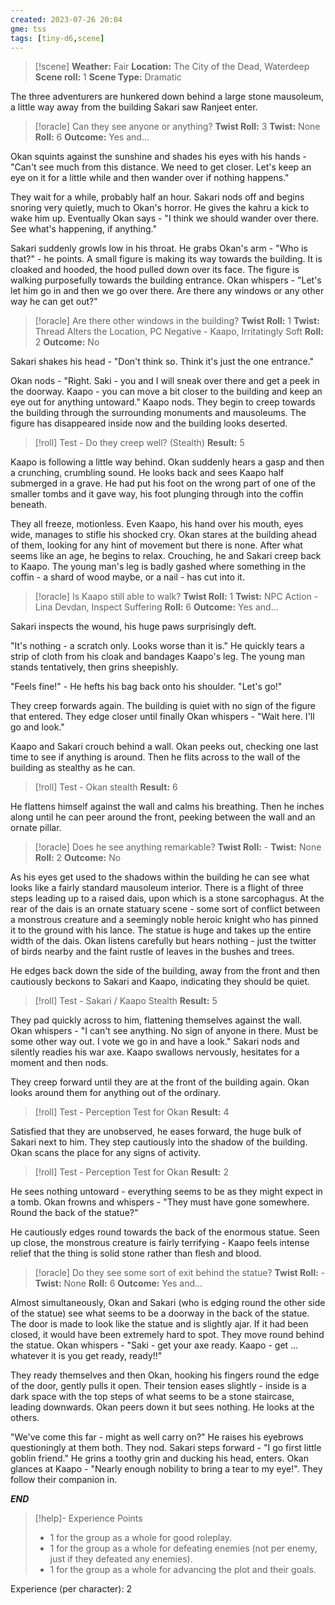 ```yaml
---
created: 2023-07-26 20:04
gme: tss
tags: [tiny-d6,scene]
---
```

> [!scene] 
> **Weather:** Fair
> **Location:** The City of the Dead, Waterdeep
> **Scene roll:** 1
> **Scene Type:** Dramatic

The three adventurers are hunkered down behind a large stone mausoleum, a little way away from the building Sakari saw Ranjeet enter.

> [!oracle] Can they see anyone or anything?
> **Twist Roll:** 3
> **Twist:** None
> **Roll:** 6
> **Outcome:** Yes and...

Okan squints against the sunshine and shades his eyes with his hands - "Can't see much from this distance. We need to get closer. Let's keep an eye on it for a little while and then wander over if nothing happens."

They wait for a while, probably half an hour. Sakari nods off and begins snoring very quietly, much to Okan's horror. He gives the kahru a kick to wake him up. Eventually Okan says - "I think we should wander over there. See what's happening, if anything."

Sakari suddenly growls low in his throat. He grabs Okan's arm - "Who is that?" - he points. A small figure is making its way towards the building. It is cloaked and hooded, the hood pulled down over its face. The figure is walking purposefully towards the building entrance. Okan whispers - "Let's let him go in and then we go over there. Are there any windows or any other way he can get out?"

> [!oracle] Are there other windows in the building?
> **Twist Roll:** 1
> **Twist:** Thread Alters the Location, PC Negative - Kaapo, Irritatingly Soft
> **Roll:** 2
> **Outcome:** No

Sakari shakes his head - "Don't think so. Think it's just the one entrance."

Okan nods - "Right. Saki - you and I will sneak over there and get a peek in the doorway. Kaapo - you can move a bit closer to the building and keep an eye out for anything untoward." Kaapo nods. They begin to creep towards the building through the surrounding monuments and mausoleums. The figure has disappeared inside now and the building looks deserted.

> [!roll] Test - Do they creep well? (Stealth)
> **Result:** 5

Kaapo is following a little way behind. Okan suddenly hears a gasp and then a crunching, crumbling sound. He looks back and sees Kaapo half submerged in a grave. He had put his foot on the wrong part of one of the smaller tombs and it gave way, his foot plunging through into the coffin beneath.

They all freeze, motionless. Even Kaapo, his hand over his mouth, eyes wide,  manages to stifle his shocked cry. Okan stares at the building ahead of them, looking for any hint of movement but there is none. After what seems like an age, he begins to relax. Crouching, he and Sakari creep back to Kaapo. The young man's leg is badly gashed where something in the coffin - a shard of wood maybe, or a nail - has cut into it.

> [!oracle] Is Kaapo still able to walk?
> **Twist Roll:** 1
> **Twist:** NPC Action - Lina Devdan, Inspect Suffering
> **Roll:** 6
> **Outcome:** Yes and...

Sakari inspects the wound, his huge paws surprisingly deft. 

"It's nothing - a scratch only. Looks worse than it is." He quickly tears a strip of cloth from his cloak and bandages Kaapo's leg. The young man stands tentatively, then grins sheepishly. 

"Feels fine!" - He hefts his bag back onto his shoulder. "Let's go!"

They creep forwards again. The building is quiet with no sign of the figure that entered. They edge closer until finally Okan whispers - "Wait here. I'll go and look."

Kaapo and Sakari crouch behind a wall. Okan peeks out, checking one last time to see if anything is around. Then he flits across to the wall of the building as stealthy as he can.

> [!roll] Test - Okan stealth
> **Result:** 6

He flattens himself against the wall and calms his breathing. Then he inches along until he can peer around the front, peeking between the wall and an ornate pillar.

> [!oracle] Does he see anything remarkable?
> **Twist Roll:** -
> **Twist:** None
> **Roll:** 2
> **Outcome:** No

As his eyes get used to the shadows within the building he can see what looks like a fairly standard mausoleum interior. There is a flight of three steps leading up to a raised dais, upon which is a stone sarcophagus. At the rear of the dais is an ornate statuary scene - some sort of conflict between a monstrous creature and a seemingly noble heroic knight who has pinned it to the ground with his lance. The statue is huge and takes up the entire width of the dais. Okan listens carefully but hears nothing - just the twitter of birds nearby and the faint rustle of leaves in the bushes and trees.

He edges back down the side of the building, away from the front and then cautiously beckons to Sakari and Kaapo, indicating they should be quiet.

> [!roll] Test - Sakari / Kaapo Stealth
> **Result:** 5

They pad quickly across to him, flattening themselves against the wall. Okan whispers - "I can't see anything. No sign of anyone in there. Must be some other way out. I vote we go in and have a look." Sakari nods and silently readies his war axe. Kaapo swallows nervously, hesitates for a moment and then nods.

They creep forward until they are at the front of the building again. Okan looks around them for anything out of the ordinary.

> [!roll] Test - Perception Test for Okan
> **Result:** 4

Satisfied that they are unobserved, he eases forward, the huge bulk of Sakari next to him. They step cautiously into the shadow of the building. Okan scans the place for any signs of activity.

> [!roll] Test - Perception Test for Okan
> **Result:** 2

He sees nothing untoward - everything seems to be as they might expect in a tomb. Okan frowns and whispers - "They must have gone somewhere. Round the back of the statue?"

He cautiously edges round towards the back of the enormous statue. Seen up close, the monstrous creature is fairly terrifying - Kaapo feels intense relief that the thing is solid stone rather than flesh and blood.

> [!oracle] Do they see some sort of exit behind the statue?
> **Twist Roll:** -
> **Twist:** None
> **Roll:** 6
> **Outcome:** Yes and...

Almost simultaneously, Okan and Sakari (who is edging round the other side of the statue) see what seems to be a doorway in the back of the statue. The door is made to look like the statue and is slightly ajar. If it had been closed, it would have been extremely hard to spot. They move round behind the statue. Okan whispers - "Saki - get your axe ready. Kaapo - get ... whatever it is you get ready, ready!!"

They ready themselves and then Okan, hooking his fingers round the edge of the door, gently pulls it open. Their tension eases slightly - inside is a dark space with the top steps of what seems to be a stone staircase, leading downwards. Okan peers down it but sees nothing. He looks at the others.

"We've come this far - might as well carry on?" He raises his eyebrows questioningly at them both. They nod. Sakari steps forward - "I go first little goblin friend." He grins a toothy grin and ducking his head, enters. Okan glances at Kaapo - "Nearly enough nobility to bring a tear to my eye!". They follow their companion in.

***END***
> [!help]- Experience Points
> - 1 for the group as a whole for good roleplay. 
> - 1 for the group as a whole for defeating enemies (not per 
enemy, just if they defeated any enemies).
> - 1 for the group as a whole for advancing the plot and their goals.

Experience (per character): 2